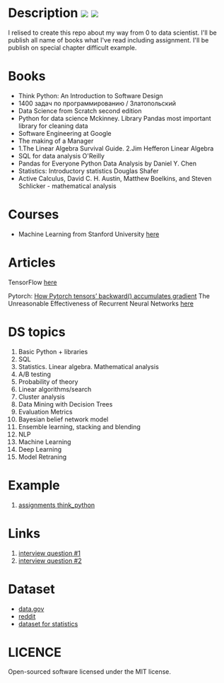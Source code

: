 # Description <img src="https://img.shields.io/badge/coverage-80%25-green"/>   <img src="https://img.shields.io/badge/python-notebook-blue"/> <br>
I relised to create this repo about my way from 0 to data scientist. I'll be publish all name of books what I've read including assignment.
I'll be publish on special chapter difficult example.


# Books
  * Think Python: An Introduction to Software Design
  * 1400 задач по программированию / Златопольский
  * Data Science from Scratch second edition
  * Python for data science Mckinney. Library Pandas most important library for cleaning data
  * Software Engineering at Google
  * The making of a Manager
  * 1.The Linear Algebra Survival Guide. 2.Jim Hefferon Linear Algebra
  * SQL for data analysis O'Reilly
  * Pandas for Everyone Python Data Analysis by Daniel Y. Chen
  * Statistics: Introductory statistics Douglas Shafer
  * Active Calculus, David C. H. Austin, Matthew Boelkins, and Steven Schlicker - mathematical analysis

# Courses
  * Machine Learning from Stanford University [here](https://ru.coursera.org/learn/machine-learning)
# Articles

  TensorFlow [here](https://joelgrus.com/2016/05/23/fizz-buzz-in-tensorflow/)
  
  Pytorch: [How Pytorch tensors’ backward() accumulates gradient](https://zhang-yang.medium.com/how-pytorch-tensors-backward-accumulates-gradient-8d1bf675579b)
  The Unreasonable Effectiveness of Recurrent Neural Networks [here](https://karpathy.github.io/2015/05/21/rnn-effectiveness/)

# DS topics
  1. Basic Python + libraries
  2. SQL
  3. Statistics. Linear algebra. Mathematical analysis
  4. A/B testing
  5. Probability of theory
  6. Linear algorithms/search
  7. Cluster analysis
  8. Data Mining with Decision Trees
  9. Evaluation Metrics
  10. Bayesian belief network model
  11. Ensemble learning, stacking and blending
  12. NLP
  13. Machine Learning
  14. Deep Learning
  15. Model Retraning

# Example
 1. [assignments think_python](https://github.com/bobrokerson/challenge/tree/main/think_python)

# Links
1. [interview question #1](https://www.simplilearn.com/tutorials/data-science-tutorial/data-science-interview-questions)
2. [interview question #2](https://data36.com/junior-data-scientist-job-interview-questions-answers/)

# Dataset
  * [data.gov](data.gov)
  * [reddit](https://www.reddit.com/r/datasets/)
  * [dataset for statistics](https://rs.io/100-interesting-data-sets-for-statistics/)

# LICENCE
Open-sourced software licensed under the MIT license.
